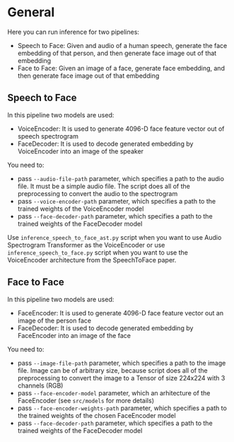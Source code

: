 # General

Here you can run inference for two pipelines:
- Speech to Face: Given and audio of a human speech, generate the face embedding of that person, and then generate face image out of that embedding
- Face to Face: Given an image of a face, generate face embedding, and then generate face image out of that embedding

## Speech to Face

In this pipeline two models are used:
- VoiceEncoder: It is used to generate 4096-D face feature vector out of speech spectrogram
- FaceDecoder: It is used to decode generated embedding by VoiceEncoder into an image of the speaker

You need to:
- pass `--audio-file-path` parameter, which specifies a path to the audio file. It must be a simple audio file. The script does all of the preprocessing to convert the audio to the spectrogram
- pass `--voice-encoder-path` parameter, which specifies a path to the trained weights of the VoiceEncoder model
- pass `--face-decoder-path` parameter, which specifies a path to the trained weights of the FaceDecoder model

Use `inference_speech_to_face_ast.py` script when you want to use Audio Spectrogram Transformer as the VoiceEncoder or use `inference_speech_to_face.py` script when you want to use the VoiceEncoder architecture from the SpeechToFace paper.

## Face to Face

In this pipeline two models are used:
- FaceEncoder: It is used to generate 4096-D face feature vector out an image of the person face
- FaceDecoder: It is used to decode generated embedding by FaceEncoder into an image of the face

You need to:
- pass `--image-file-path` parameter, which specifies a path to the image file. Image can be of arbitrary size, because script does all of the preprocessing to convert the image to a Tensor of size 224x224 with 3 channels (RGB)
- pass `--face-encoder-model` parameter, which an arhitecture of the FaceEncoder (see `src/models` for more details)
- pass `--face-encoder-weights-path` parameter, which specifies a path to the trained weights of the chosen FaceEncoder model
- pass `--face-decoder-path` parameter, which specifies a path to the trained weights of the FaceDecoder model
